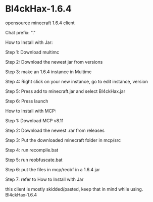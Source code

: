 # Bl4ckHax-1.6.4
opensource minecraft 1.6.4 client

Chat prefix: "."

How to Install with Jar:

Step 1: Download multimc

Step 2: Download the newest jar from versions

Step 3: make an 1.6.4 instance in Multimc

Step 4: Right click on your new instance, go to edit instance, version

Step 5: Press add to minecraft.jar and select Bl4ckHax.jar

Step 6: Press launch

How to Install with MCP:

Step 1: Download MCP v8.11

Step 2: Download the newest .rar from releases

Step 3: Put the downloaded minecraft folder in mcp/src

Step 4: run recompile.bat

Step 5: run reobfuscate.bat

Step 6: put the files in mcp/reobf in a 1.6.4 jar

Step 7: refer to How to Install with Jar

this client is mostly skidded/pasted, keep that in mind while using.
Bl4ckHax-1.6.4
